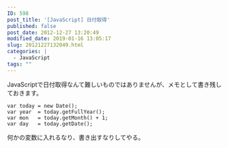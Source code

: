```yaml
---
ID: 598
post_title: '[JavaScript] 日付取得'
published: false
post_date: 2012-12-27 13:20:49
modified_date: 2019-01-16 13:05:17
slug: 20121227132049.html
categories: |
  - JavaScript
tags: ""
---
```

JavaScriptで日付取得なんて難しいものではありませんが、メモとして書き残しておきます。
<!--more-->

```
var today = new Date();
var year  = today.getFullYear();
var mon   = today.getMonth() + 1;
var day   = today.getDate();
```

何かの変数に入れるなり、書き出すなりしてやる。